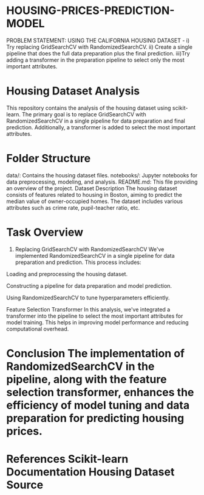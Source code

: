 # HOUSING-PRICES-PREDICTION-MODEL
PROBLEM STATEMENT:  USING THE CALIFORNIA HOUSING DATASET      -   i) Try replacing GridSearchCV with RandomizedSearchCV.       ii) Create a single pipeline that does the full data preparation plus the final prediction.         iii)Try adding a transformer in the preparation pipeline to select only the most important attributes. 

# Housing Dataset Analysis
This repository contains the analysis of the housing dataset using scikit-learn. The primary goal is to replace GridSearchCV with RandomizedSearchCV in a single pipeline for data preparation and final prediction. Additionally, a transformer is added to select the most important attributes.

# Folder Structure
data/: Contains the housing dataset files.
notebooks/: Jupyter notebooks for data preprocessing, modeling, and analysis.
README.md: This file providing an overview of the project.
Dataset Description
The housing dataset consists of features related to housing in Boston, aiming to predict the median value of owner-occupied homes. The dataset includes various attributes such as crime rate, pupil-teacher ratio, etc.

# Task Overview
1. Replacing GridSearchCV with RandomizedSearchCV
We've implemented RandomizedSearchCV in a single pipeline for data preparation and prediction. This process includes:

Loading and preprocessing the housing dataset.

Constructing a pipeline for data preparation and model prediction.

Using RandomizedSearchCV to tune hyperparameters efficiently.

Feature Selection Transformer In this analysis, we've integrated a transformer into the pipeline to select the most important attributes for model training. This helps in improving model performance and reducing computational overhead.

# Conclusion The implementation of RandomizedSearchCV in the pipeline, along with the feature selection transformer, enhances the efficiency of model tuning and data preparation for predicting housing prices.

# References Scikit-learn Documentation Housing Dataset Source
